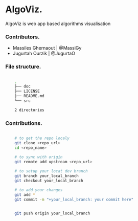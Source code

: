 # AlgoViz.
AlgoViz is web app based algorithms visualisation



### Contributors.

- Massiles Ghernaout | @MassiGy
- Jugurtah Ourzik    | @JugurtaO



### File structure.

```BASH

    .
    ├── doc
    ├── LICENSE
    ├── README.md
    └── src

    2 directories


```

### Contributions.

```BASH

    # to get the repo localy
    git clone <repo_url>
    cd <repo_name>

    # to sync with origin
    git remote add upstream <repo_url>
    
    # to setup your locat dev branch
    git branch your_local_branch
    git checkout your_local_branch

    # to add your changes
    git add *
    git commit -m "+your_local_branch: your commit here"


    git push origin your_local_branch

```